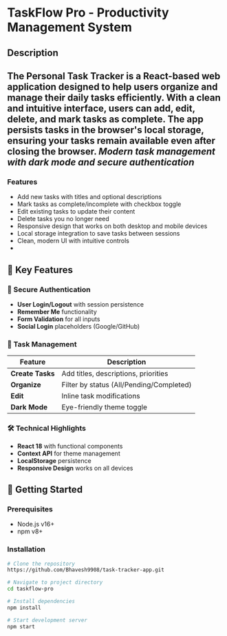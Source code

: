 # TaskFlow Pro - Productivity Management System
## Description
The Personal Task Tracker is a React-based web application designed to help users organize and manage their daily tasks efficiently. With a clean and intuitive interface, users can add, edit, delete, and mark tasks as complete. The app persists tasks in the browser's local storage, ensuring your tasks remain available even after closing the browser.
*Modern task management with dark mode and secure authentication*
---

### Features
- Add new tasks with titles and optional descriptions
- Mark tasks as complete/incomplete with checkbox toggle
- Edit existing tasks to update their content
- Delete tasks you no longer need
- Responsive design that works on both desktop and mobile devices
- Local storage integration to save tasks between sessions
- Clean, modern UI with intuitive controls
- 



## 🌟 Key Features

### 🔐 Secure Authentication
- **User Login/Logout** with session persistence
- **Remember Me** functionality
- **Form Validation** for all inputs
- **Social Login** placeholders (Google/GitHub)

### 📝 Task Management
| Feature | Description |
|---------|-------------|
| **Create Tasks** | Add titles, descriptions, priorities |
| **Organize** | Filter by status (All/Pending/Completed) |
| **Edit** | Inline task modifications |
| **Dark Mode** | Eye-friendly theme toggle |

### 🛠 Technical Highlights
- **React 18** with functional components
- **Context API** for theme management
- **LocalStorage** persistence
- **Responsive Design** works on all devices

## 🚀 Getting Started

### Prerequisites
- Node.js v16+
- npm v8+

### Installation
```bash
# Clone the repository
https://github.com/Bhavesh9908/task-tracker-app.git

# Navigate to project directory
cd taskflow-pro

# Install dependencies
npm install

# Start development server
npm start

